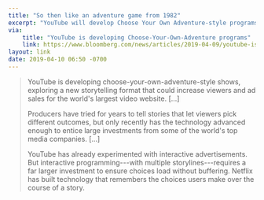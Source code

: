 ```yaml
---
title: "So then like an adventure game from 1982"
excerpt: "YouTube will develop Choose Your Own Adventure-style programs."
via:
    title: "YouTube is developing Choose-Your-Own-Adventure programs"
    link: https://www.bloomberg.com/news/articles/2019-04-09/youtube-is-developing-choose-your-own-adventure-programs
layout: link
date: 2019-04-10 06:50 -0700    
---
```

> YouTube is developing choose-your-own-adventure-style shows, exploring a new storytelling format that could increase viewers and ad sales for the world's largest video website. [...]
>
> Producers have tried for years to tell stories that let viewers pick different outcomes, but only recently has the technology advanced enough to entice large investments from some of the world's top media companies. [...]
>
> YouTube has already experimented with interactive advertisements. But interactive programming---with multiple storylines---requires a far larger investment to ensure choices load without buffering. Netflix has built technology that remembers the choices users make over the course of a story.
